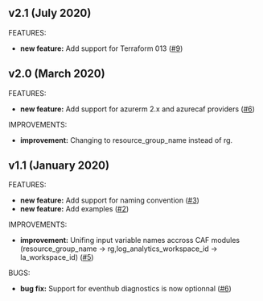 ## v2.1 (July 2020)

FEATURES: 
* **new feature:**  Add support for Terraform 013 ([#9](https://github.com/aztfmod/terraform-azurerm-caf-azure-firewall/issues/9))

## v2.0 (March 2020)

FEATURES: 
* **new feature:**  Add support for azurerm 2.x and azurecaf providers ([#6](https://github.com/aztfmod/terraform-azurerm-caf-azure-firewall/issues/6))

IMPROVEMENTS:
* **improvement:**  Changing to resource_group_name instead of rg.

## v1.1 (January 2020)

FEATURES: 
* **new feature:**  Add support for naming convention ([#3](https://github.com/aztfmod/terraform-azurerm-caf-azure-firewall/issues/3))
* **new feature:**  Add examples ([#2](https://github.com/aztfmod/terraform-azurerm-caf-azure-firewall/issues/2))

IMPROVEMENTS:
* **improvement:**  Unifing input variable names accross CAF modules (resource_group_name -> rg,log_analytics_workspace_id -> la_workspace_id) ([#5](https://github.com/aztfmod/terraform-azurerm-caf-azure-firewall/issues/5))

BUGS:
* **bug fix:** Support for eventhub diagnostics is now optionnal ([#6](https://github.com/aztfmod/terraform-azurerm-caf-azure-firewall/issues/6)) 
